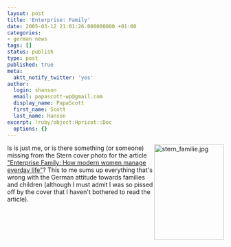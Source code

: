 ```yaml
---
layout: post
title: 'Enterprise: Family'
date: 2005-03-12 21:01:26.000000000 +01:00
categories:
- german news
tags: []
status: publish
type: post
published: true
meta:
  aktt_notify_twitter: 'yes'
author:
  login: shanson
  email: papascott-wp@gmail.com
  display_name: PapaScott
  first_name: Scott
  last_name: Hanson
excerpt: !ruby/object:Hpricot::Doc
  options: {}
---
```

<p><a href="http://stern.de/magazin/heft/index.html?id=537409&nv=sb" title="Unternehmen Familie - stern.de"><img alt="stern_familie.jpg" src="http://www.papascott.de/wordpress/wp-content/uploads/2005/03/stern_familie.jpg" width="162" height="222" align="right" border="0" /></a> Is is just me, or is there something (or someone) missing from the Stern cover photo for the article <a href="http://stern.de/magazin/heft/index.html?id=537409&nv=sb" title="Unternehmen Familie - stern.de">"Enterprise Family: How modern women manage everday life"</a>? This to me sums up everything that's wrong with the German attitude towards families and children (although I must admit I was so pissed off by the cover that I haven't bothered to read the article).</p>
